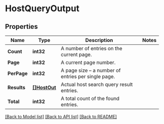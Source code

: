 # HostQueryOutput

## Properties

Name | Type | Description | Notes
------------ | ------------- | ------------- | -------------
**Count** | **int32** | A number of entries on the current page. | 
**Page** | **int32** | A current page number. | 
**PerPage** | **int32** | A page size – a number of entries per single page. | 
**Results** | [**[]HostOut**](HostOut.md) | Actual host search query result entries. | 
**Total** | **int32** | A total count of the found entries. | 

[[Back to Model list]](../README.md#documentation-for-models) [[Back to API list]](../README.md#documentation-for-api-endpoints) [[Back to README]](../README.md)


